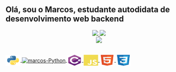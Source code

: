 ## Olá, sou o Marcos, estudante autodidata de desenvolvimento web backend

<div align="center">
  <a href="https://github.com/amarcossousa">
  <img height="180em" src="https://github-readme-stats.vercel.app/api?username=amarcossousa&show_icons=true&theme=dark&include_all_commits=true&count_private=true"/>
<img height="180em" src="https://github-readme-stats.vercel.app/api/top-langs/?username=amarcossousa&layout=compact&langs_count=7&theme=dark"/>
</div>
</div>
  <div align="center">
  <img src="https://github-readme-streak-stats.herokuapp.com/?user=amarcossousa&theme=dark">
 </div>

##

<div>
  <img align="center" alt="marcos-Python" height="30" width="40" src="https://raw.githubusercontent.com/devicons/devicon/master/icons/python/python-original.svg">
  <img align="center" alt="marcos-Python" height="30" width="40" src="https://cdn.jsdelivr.net/gh/devicons/devicon/icons/c/c-original.svg" />
  <img align="center" alt="marcos-Csharp" height="30" width="40" src="https://raw.githubusercontent.com/devicons/devicon/master/icons/csharp/csharp-original.svg">
  <img align="center" alt="marcos-Js" height="30" width="40" src="https://raw.githubusercontent.com/devicons/devicon/master/icons/javascript/javascript-plain.svg">
  <img align="center" alt="marcos-HTML" height="30" width="40" src="https://raw.githubusercontent.com/devicons/devicon/master/icons/html5/html5-original.svg">
  <img align="center" alt="marcos-CSS" height="30" width="40" src="https://raw.githubusercontent.com/devicons/devicon/master/icons/css3/css3-original.svg">
</div>

